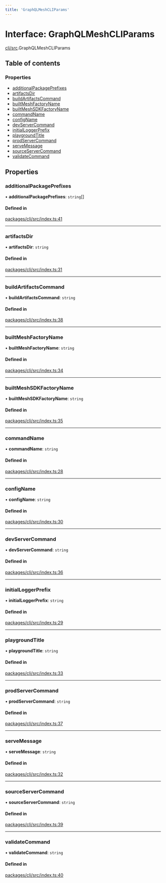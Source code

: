 ```yaml
---
title: 'GraphQLMeshCLIParams'
---
```


# Interface: GraphQLMeshCLIParams

[cli/src](../modules/cli_src).GraphQLMeshCLIParams

## Table of contents

### Properties

- [additionalPackagePrefixes](cli_src.GraphQLMeshCLIParams#additionalpackageprefixes)
- [artifactsDir](cli_src.GraphQLMeshCLIParams#artifactsdir)
- [buildArtifactsCommand](cli_src.GraphQLMeshCLIParams#buildartifactscommand)
- [builtMeshFactoryName](cli_src.GraphQLMeshCLIParams#builtmeshfactoryname)
- [builtMeshSDKFactoryName](cli_src.GraphQLMeshCLIParams#builtmeshsdkfactoryname)
- [commandName](cli_src.GraphQLMeshCLIParams#commandname)
- [configName](cli_src.GraphQLMeshCLIParams#configname)
- [devServerCommand](cli_src.GraphQLMeshCLIParams#devservercommand)
- [initialLoggerPrefix](cli_src.GraphQLMeshCLIParams#initialloggerprefix)
- [playgroundTitle](cli_src.GraphQLMeshCLIParams#playgroundtitle)
- [prodServerCommand](cli_src.GraphQLMeshCLIParams#prodservercommand)
- [serveMessage](cli_src.GraphQLMeshCLIParams#servemessage)
- [sourceServerCommand](cli_src.GraphQLMeshCLIParams#sourceservercommand)
- [validateCommand](cli_src.GraphQLMeshCLIParams#validatecommand)

## Properties

### additionalPackagePrefixes

• **additionalPackagePrefixes**: `string`[]

#### Defined in

[packages/cli/src/index.ts:41](https://github.com/Urigo/graphql-mesh/blob/master/packages/cli/src/index.ts#L41)

___

### artifactsDir

• **artifactsDir**: `string`

#### Defined in

[packages/cli/src/index.ts:31](https://github.com/Urigo/graphql-mesh/blob/master/packages/cli/src/index.ts#L31)

___

### buildArtifactsCommand

• **buildArtifactsCommand**: `string`

#### Defined in

[packages/cli/src/index.ts:38](https://github.com/Urigo/graphql-mesh/blob/master/packages/cli/src/index.ts#L38)

___

### builtMeshFactoryName

• **builtMeshFactoryName**: `string`

#### Defined in

[packages/cli/src/index.ts:34](https://github.com/Urigo/graphql-mesh/blob/master/packages/cli/src/index.ts#L34)

___

### builtMeshSDKFactoryName

• **builtMeshSDKFactoryName**: `string`

#### Defined in

[packages/cli/src/index.ts:35](https://github.com/Urigo/graphql-mesh/blob/master/packages/cli/src/index.ts#L35)

___

### commandName

• **commandName**: `string`

#### Defined in

[packages/cli/src/index.ts:28](https://github.com/Urigo/graphql-mesh/blob/master/packages/cli/src/index.ts#L28)

___

### configName

• **configName**: `string`

#### Defined in

[packages/cli/src/index.ts:30](https://github.com/Urigo/graphql-mesh/blob/master/packages/cli/src/index.ts#L30)

___

### devServerCommand

• **devServerCommand**: `string`

#### Defined in

[packages/cli/src/index.ts:36](https://github.com/Urigo/graphql-mesh/blob/master/packages/cli/src/index.ts#L36)

___

### initialLoggerPrefix

• **initialLoggerPrefix**: `string`

#### Defined in

[packages/cli/src/index.ts:29](https://github.com/Urigo/graphql-mesh/blob/master/packages/cli/src/index.ts#L29)

___

### playgroundTitle

• **playgroundTitle**: `string`

#### Defined in

[packages/cli/src/index.ts:33](https://github.com/Urigo/graphql-mesh/blob/master/packages/cli/src/index.ts#L33)

___

### prodServerCommand

• **prodServerCommand**: `string`

#### Defined in

[packages/cli/src/index.ts:37](https://github.com/Urigo/graphql-mesh/blob/master/packages/cli/src/index.ts#L37)

___

### serveMessage

• **serveMessage**: `string`

#### Defined in

[packages/cli/src/index.ts:32](https://github.com/Urigo/graphql-mesh/blob/master/packages/cli/src/index.ts#L32)

___

### sourceServerCommand

• **sourceServerCommand**: `string`

#### Defined in

[packages/cli/src/index.ts:39](https://github.com/Urigo/graphql-mesh/blob/master/packages/cli/src/index.ts#L39)

___

### validateCommand

• **validateCommand**: `string`

#### Defined in

[packages/cli/src/index.ts:40](https://github.com/Urigo/graphql-mesh/blob/master/packages/cli/src/index.ts#L40)

